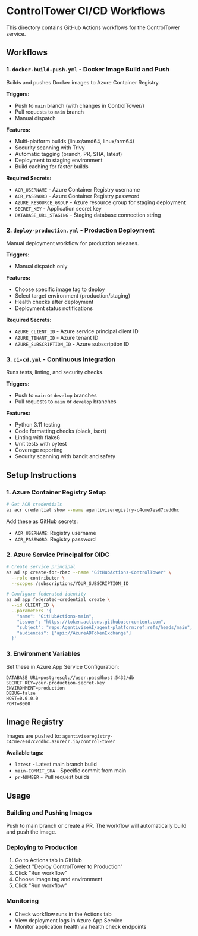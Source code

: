 # ControlTower CI/CD Workflows

This directory contains GitHub Actions workflows for the ControlTower service.

## Workflows

### 1. `docker-build-push.yml` - Docker Image Build and Push
Builds and pushes Docker images to Azure Container Registry.

**Triggers:**
- Push to `main` branch (with changes in ControlTower/)
- Pull requests to `main` branch
- Manual dispatch

**Features:**
- Multi-platform builds (linux/amd64, linux/arm64)
- Security scanning with Trivy
- Automatic tagging (branch, PR, SHA, latest)
- Deployment to staging environment
- Build caching for faster builds

**Required Secrets:**
- `ACR_USERNAME` - Azure Container Registry username
- `ACR_PASSWORD` - Azure Container Registry password
- `AZURE_RESOURCE_GROUP` - Azure resource group for staging deployment
- `SECRET_KEY` - Application secret key
- `DATABASE_URL_STAGING` - Staging database connection string

### 2. `deploy-production.yml` - Production Deployment
Manual deployment workflow for production releases.

**Triggers:**
- Manual dispatch only

**Features:**
- Choose specific image tag to deploy
- Select target environment (production/staging)
- Health checks after deployment
- Deployment status notifications

**Required Secrets:**
- `AZURE_CLIENT_ID` - Azure service principal client ID
- `AZURE_TENANT_ID` - Azure tenant ID
- `AZURE_SUBSCRIPTION_ID` - Azure subscription ID

### 3. `ci-cd.yml` - Continuous Integration
Runs tests, linting, and security checks.

**Triggers:**
- Push to `main` or `develop` branches
- Pull requests to `main` or `develop` branches

**Features:**
- Python 3.11 testing
- Code formatting checks (black, isort)
- Linting with flake8
- Unit tests with pytest
- Coverage reporting
- Security scanning with bandit and safety

## Setup Instructions

### 1. Azure Container Registry Setup

```bash
# Get ACR credentials
az acr credential show --name agentiviseregistry-c4cme7esd7cvddhc
```

Add these as GitHub secrets:
- `ACR_USERNAME`: Registry username
- `ACR_PASSWORD`: Registry password

### 2. Azure Service Principal for OIDC

```bash
# Create service principal
az ad sp create-for-rbac --name "GitHubActions-ControlTower" \
  --role contributor \
  --scopes /subscriptions/YOUR_SUBSCRIPTION_ID

# Configure federated identity
az ad app federated-credential create \
  --id CLIENT_ID \
  --parameters '{
    "name": "GitHubActions-main",
    "issuer": "https://token.actions.githubusercontent.com",
    "subject": "repo:AgentiviseAI/agent-platform:ref:refs/heads/main",
    "audiences": ["api://AzureADTokenExchange"]
  }'
```

### 3. Environment Variables

Set these in Azure App Service Configuration:
```
DATABASE_URL=postgresql://user:pass@host:5432/db
SECRET_KEY=your-production-secret-key
ENVIRONMENT=production
DEBUG=false
HOST=0.0.0.0
PORT=8000
```

## Image Registry

Images are pushed to: `agentiviseregistry-c4cme7esd7cvddhc.azurecr.io/control-tower`

**Available tags:**
- `latest` - Latest main branch build
- `main-COMMIT_SHA` - Specific commit from main
- `pr-NUMBER` - Pull request builds

## Usage

### Building and Pushing Images
Push to main branch or create a PR. The workflow will automatically build and push the image.

### Deploying to Production
1. Go to Actions tab in GitHub
2. Select "Deploy ControlTower to Production"
3. Click "Run workflow"
4. Choose image tag and environment
5. Click "Run workflow"

### Monitoring
- Check workflow runs in the Actions tab
- View deployment logs in Azure App Service
- Monitor application health via health check endpoints
